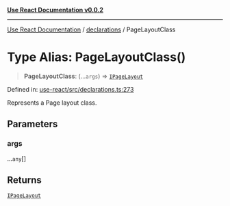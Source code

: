 [**Use React Documentation v0.0.2**](../../README.md)

***

[Use React Documentation](../../modules.md) / [declarations](../README.md) / PageLayoutClass

# Type Alias: PageLayoutClass()

> **PageLayoutClass**: (...`args`) => [`IPageLayout`](../interfaces/IPageLayout.md)

Defined in: [use-react/src/declarations.ts:273](https://github.com/stonemjs/use-react/blob/9a749b225241b8e0ac2a5483904ca8322927b1d4/src/declarations.ts#L273)

Represents a Page layout class.

## Parameters

### args

...`any`[]

## Returns

[`IPageLayout`](../interfaces/IPageLayout.md)
